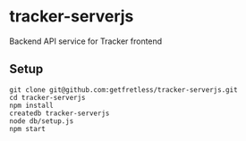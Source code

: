 # tracker-serverjs

Backend API service for Tracker frontend

## Setup

    git clone git@github.com:getfretless/tracker-serverjs.git
    cd tracker-serverjs
    npm install
    createdb tracker-serverjs
    node db/setup.js
    npm start
